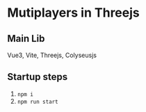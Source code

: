 # Mutiplayers in Threejs

## Main Lib

Vue3, Vite, Threejs, Colyseusjs

## Startup steps

1. `npm i`
2. `npm run start`
